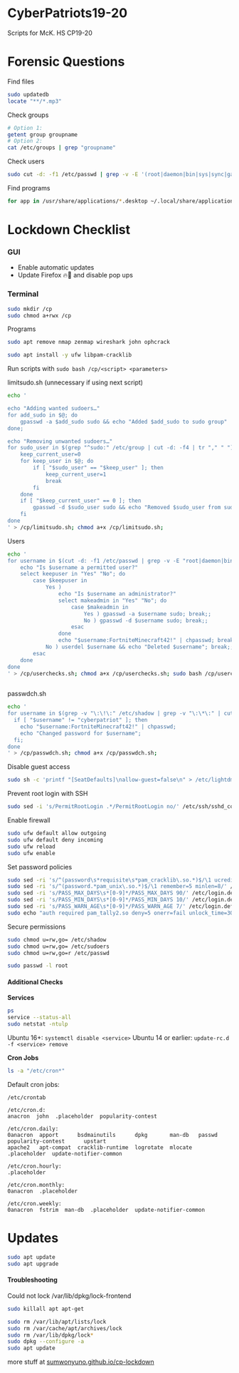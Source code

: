 # CyberPatriots19-20
Scripts for McK. HS CP19-20

# Forensic Questions

Find files

```bash
sudo updatedb
locate "**/*.mp3"
```

Check groups

```bash
# Option 1:
getent group groupname
# Option 2:
cat /etc/groups | grep "groupname"
```

Check users
```bash
sudo cut -d: -f1 /etc/passwd | grep -v -E '(root|daemon|bin|sys|sync|games|man|lp|mail|news|uucp|proxy|www-data|backup|list|irc|gnats|nobody|libuuid|syslog|messagebus|colord|lightdm|whoopsie|avahi-autoipd|avahi|usbmux|kernoops|pulse|rtkit|speech-dispatcher|dispatcher|hplip|saned|ubuntu|_apt|uuidd|dnsmasq|geoclue|gnome-initial-setup|gdm|vboxadd|sshd)'
```

Find programs
```bash
for app in /usr/share/applications/*.desktop ~/.local/share/applications/*.desktop; do app="${app##/*/}"; echo "${app::-8}"; done
```

# Lockdown Checklist

### GUI

* Enable automatic updates
* Update Firefox 🔥🦊 and disable pop ups

### Terminal

```bash
sudo mkdir /cp
sudo chmod a+rwx /cp
```
Programs
```bash
sudo apt remove nmap zenmap wireshark john ophcrack

sudo apt install -y ufw libpam-cracklib
```

Run scripts with `sudo bash /cp/<script> <parameters>`

limitsudo.sh (unnecessary if using next script)

```bash
echo '

echo "Adding wanted sudoers…"
for add_sudo in $@; do
    gpasswd -a $add_sudo sudo && echo "Added $add_sudo to sudo group"
done;

echo "Removing unwanted sudoers…"
for sudo_user in $(grep "^sudo:" /etc/group | cut -d: -f4 | tr "," " "); do
    keep_current_user=0
    for keep_user in $@; do
        if [ "$sudo_user" == "$keep_user" ]; then
            keep_current_user=1
            break
        fi
    done
    if [ "$keep_current_user" == 0 ]; then
        gpasswd -d $sudo_user sudo && echo "Removed $sudo_user from sudo group"
    fi
done
' > /cp/limitsudo.sh; chmod a+x /cp/limitsudo.sh;
```

Users
```bash
echo '
for username in $(cut -d: -f1 /etc/passwd | grep -v -E "root|daemon|bin|sys|sync|games|man|lp|mail|news|uucp|proxy|www-data|backup|list|irc|gnats|nobody|libuuid|syslog|messagebus|colord|lightdm|whoopsie|avahi-autoipd|avahi|usbmux|kernoops|pulse|rtkit|speech-dispatcher|dispatcher|hplip|saned|ubuntu|_apt|uuidd|dnsmasq|geoclue|gnome-initial-setup|gdm|vboxadd|sshd|mysql)"); do
    echo "Is $username a permitted user?"
    select keepuser in "Yes" "No"; do
        case $keepuser in
            Yes ) 
                echo "Is $username an administrator?"
                select makeadmin in "Yes" "No"; do
                    case $makeadmin in 
                        Yes ) gpasswd -a $username sudo; break;;
                        No ) gpasswd -d $username sudo; break;;
                    esac
                done
                echo "$username:FortniteMinecraft42!" | chpasswd; break;;
            No ) userdel $username && echo "Deleted $username"; break;;
        esac
    done
done
' > /cp/userchecks.sh; chmod a+x /cp/userchecks.sh; sudo bash /cp/userchecks.sh;
                
```

passwdch.sh

```bash
echo '
for username in $(grep -v "\:\!\:" /etc/shadow | grep -v "\:\*\:" | cut -d: -f1); do
  if [ "$username" != "cyberpatriot" ]; then
    echo "$username:FortniteMinecraft42!" | chpasswd;
    echo "Changed password for $username";
  fi;
done
' > /cp/passwdch.sh; chmod a+x /cp/passwdch.sh;
```

Disable guest access
```bash
sudo sh -c 'printf "[SeatDefaults]\nallow-guest=false\n" > /etc/lightdm/lightdm.conf'
```

Prevent root login with SSH
```bash
sudo sed -i 's/PermitRootLogin .*/PermitRootLogin no/' /etc/ssh/sshd_config
```

Enable firewall
```bash
sudo ufw default allow outgoing
sudo ufw default deny incoming
sudo ufw reload
sudo ufw enable
```

Set password policies
```bash
sudo sed -ri 's/^(password\s*requisite\s*pam_cracklib\.so.*)$/\1 ucredit=-1 lcredit=-1 dcredit=-1 ocredit=-1/' /etc/pam.d/common-password
sudo sed -ri 's/^(password.*pam_unix\.so.*)$/\1 remember=5 minlen=8/' /etc/pam.d/common-password
sudo sed -ri 's/PASS_MAX_DAYS\s*[0-9]*/PASS_MAX_DAYS 90/' /etc/login.defs
sudo sed -ri 's/PASS_MIN_DAYS\s*[0-9]*/PASS_MIN_DAYS 10/' /etc/login.defs
sudo sed -ri 's/PASS_WARN_AGE\s*[0-9]*/PASS_WARN_AGE 7/' /etc/login.defs
sudo echo "auth required pam_tally2.so deny=5 onerr=fail unlock_time=30" >> /etc/pam.d/common-auth
```

Secure permissions
```bash
sudo chmod u=rw,go= /etc/shadow
sudo chmod u=rw,go= /etc/sudoers
sudo chmod u=rw,go=r /etc/passwd

sudo passwd -l root
```

#### Additional Checks

**Services**
```bash
ps
service --status-all
sudo netstat -ntulp
```
Ubuntu 16+: `systemctl disable <service>`
Ubuntu 14 or earlier: `update-rc.d -f <service> remove`

**Cron Jobs**
```bash
ls -a "/etc/cron*"
```
Default cron jobs:
```
/etc/crontab

/etc/cron.d:
anacron  john  .placeholder  popularity-contest

/etc/cron.daily:
0anacron  apport      bsdmainutils      dpkg       man-db   passwd        popularity-contest      upstart
apache2   apt-compat  cracklib-runtime  logrotate  mlocate  .placeholder  update-notifier-common

/etc/cron.hourly:
.placeholder

/etc/cron.monthly:
0anacron  .placeholder

/etc/cron.weekly:
0anacron  fstrim  man-db  .placeholder  update-notifier-common
```

# Updates

```bash
sudo apt update
sudo apt upgrade
```

#### Troubleshooting 

Could not lock /var/lib/dpkg/lock-frontend
```bash
sudo killall apt apt-get

sudo rm /var/lib/apt/lists/lock
sudo rm /var/cache/apt/archives/lock
sudo rm /var/lib/dpkg/lock*
sudo dpkg --configure -a
sudo apt update
```

more stuff at [sumwonyuno.github.io/cp-lockdown](https://sumwonyuno.github.io/cp-lockdown)
